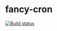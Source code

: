 # fancy-cron

[![Build status](https://travis-ci.org/weichecn/fancy-cron.svg?branch=master)](https://secure.travis-ci.org/weichecn/fancy-cron)
